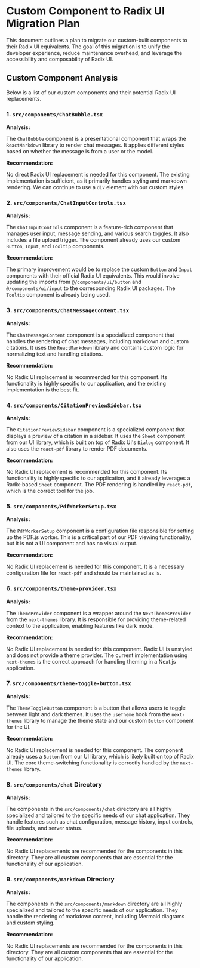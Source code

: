 # Custom Component to Radix UI Migration Plan

This document outlines a plan to migrate our custom-built components to their Radix UI equivalents. The goal of this migration is to unify the developer experience, reduce maintenance overhead, and leverage the accessibility and composability of Radix UI.

## Custom Component Analysis

Below is a list of our custom components and their potential Radix UI replacements.

### 1. `src/components/ChatBubble.tsx`

**Analysis:**

The `ChatBubble` component is a presentational component that wraps the `ReactMarkdown` library to render chat messages. It applies different styles based on whether the message is from a user or the model.

**Recommendation:**

No direct Radix UI replacement is needed for this component. The existing implementation is sufficient, as it primarily handles styling and markdown rendering. We can continue to use a `div` element with our custom styles.

### 2. `src/components/ChatInputControls.tsx`

**Analysis:**

The `ChatInputControls` component is a feature-rich component that manages user input, message sending, and various search toggles. It also includes a file upload trigger. The component already uses our custom `Button`, `Input`, and `Tooltip` components.

**Recommendation:**

The primary improvement would be to replace the custom `Button` and `Input` components with their official Radix UI equivalents. This would involve updating the imports from `@/components/ui/button` and `@/components/ui/input` to the corresponding Radix UI packages. The `Tooltip` component is already being used.

### 3. `src/components/ChatMessageContent.tsx`

**Analysis:**

The `ChatMessageContent` component is a specialized component that handles the rendering of chat messages, including markdown and custom citations. It uses the `ReactMarkdown` library and contains custom logic for normalizing text and handling citations.

**Recommendation:**

No Radix UI replacement is recommended for this component. Its functionality is highly specific to our application, and the existing implementation is the best fit.

### 4. `src/components/CitationPreviewSidebar.tsx`

**Analysis:**

The `CitationPreviewSidebar` component is a specialized component that displays a preview of a citation in a sidebar. It uses the `Sheet` component from our UI library, which is built on top of Radix UI's `Dialog` component. It also uses the `react-pdf` library to render PDF documents.

**Recommendation:**

No Radix UI replacement is recommended for this component. Its functionality is highly specific to our application, and it already leverages a Radix-based `Sheet` component. The PDF rendering is handled by `react-pdf`, which is the correct tool for the job.

### 5. `src/components/PdfWorkerSetup.tsx`

**Analysis:**

The `PdfWorkerSetup` component is a configuration file responsible for setting up the PDF.js worker. This is a critical part of our PDF viewing functionality, but it is not a UI component and has no visual output.

**Recommendation:**

No Radix UI replacement is needed for this component. It is a necessary configuration file for `react-pdf` and should be maintained as is.

### 6. `src/components/theme-provider.tsx`

**Analysis:**

The `ThemeProvider` component is a wrapper around the `NextThemesProvider` from the `next-themes` library. It is responsible for providing theme-related context to the application, enabling features like dark mode.

**Recommendation:**

No Radix UI replacement is needed for this component. Radix UI is unstyled and does not provide a theme provider. The current implementation using `next-themes` is the correct approach for handling theming in a Next.js application.

### 7. `src/components/theme-toggle-button.tsx`

**Analysis:**

The `ThemeToggleButton` component is a button that allows users to toggle between light and dark themes. It uses the `useTheme` hook from the `next-themes` library to manage the theme state and our custom `Button` component for the UI.

**Recommendation:**

No Radix UI replacement is needed for this component. The component already uses a `Button` from our UI library, which is likely built on top of Radix UI. The core theme-switching functionality is correctly handled by the `next-themes` library.

### 8. `src/components/chat` Directory

**Analysis:**

The components in the `src/components/chat` directory are all highly specialized and tailored to the specific needs of our chat application. They handle features such as chat configuration, message history, input controls, file uploads, and server status.

**Recommendation:**

No Radix UI replacements are recommended for the components in this directory. They are all custom components that are essential for the functionality of our application.

### 9. `src/components/markdown` Directory

**Analysis:**

The components in the `src/components/markdown` directory are all highly specialized and tailored to the specific needs of our application. They handle the rendering of markdown content, including Mermaid diagrams and custom styling.

**Recommendation:**

No Radix UI replacements are recommended for the components in this directory. They are all custom components that are essential for the functionality of our application.

